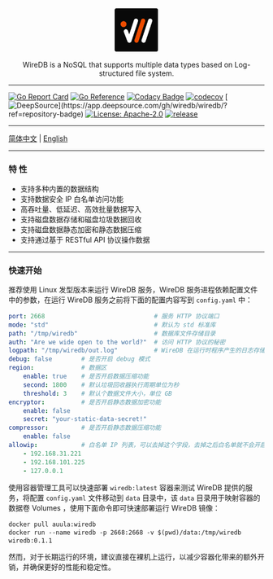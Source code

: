 
<div align="center">
    <img src="cmd/wiredb-org.png" style="width: 86px; height: auto; display: inline-block;">
</div>

<p align="center">WireDB is a NoSQL that supports multiple data types based on Log-structured file system.</p>


---


[![Go Report Card](https://goreportcard.com/badge/github.com/auula/wiredb)](https://goreportcard.com/report/github.com/auula/wiredb)
[![Go Reference](https://pkg.go.dev/badge/github.com/auula/wiredb.svg)](https://pkg.go.dev/github.com/auula/wiredb)
[![Codacy Badge](https://app.codacy.com/project/badge/Grade/55bc449808ca4d0c80c0122f170d7313)](https://app.codacy.com/gh/auula/wiredb/dashboard?utm_source=gh&utm_medium=referral&utm_content=&utm_campaign=Badge_grade)
[![codecov](https://codecov.io/gh/wiredb/wiredb/graph/badge.svg?token=ekQ3KzyXtm)](https://codecov.io/gh/wiredb/wiredb)
[![DeepSource](https://app.deepsource.com/gh/wiredb/wiredb.svg/?label=active+issues&show_trend=true&token=sJBjq88ZxurlEgiOu_ukQ3O_)](https://app.deepsource.com/gh/wiredb/wiredb/?ref=repository-badge)
[![License: Apache-2.0](https://img.shields.io/badge/License-Apache%202.0-blue.svg)](https://opensource.org/licenses/Apache-2.0)
[![release](https://img.shields.io/github/release/wiredb/wiredb.svg)](https://github.com/wiredb/wiredb/releases)



---

[简体中文](#) | [English](#)

---

### 特 性

- 支持多种内置的数据结构
- 支持数据安全 IP 白名单访问功能
- 高吞吐量、低延迟、高效批量数据写入
- 支持磁盘数据存储和磁盘垃圾数据回收
- 支持磁盘数据静态加密和静态数据压缩
- 支持通过基于 RESTful API 协议操作数据

---

### 快速开始

推荐使用 Linux 发型版本来运行 WireDB 服务，WireDB 服务进程依赖配置文件中的参数，在运行 WireDB 服务之前将下面的配置内容写到 `config.yaml` 中：

```yaml
port: 2668                              # 服务 HTTP 协议端口
mode: "std"                             # 默认为 std 标准库
path: "/tmp/wiredb"                     # 数据库文件存储目录
auth: "Are we wide open to the world?"  # 访问 HTTP 协议的秘密
logpath: "/tmp/wiredb/out.log"          # WireDB 在运行时程序产生的日志存储文件
debug: false        # 是否开启 debug 模式
region:             # 数据区
    enable: true    # 是否开启数据压缩功能
    second: 1800    # 默认垃圾回收器执行周期单位为秒
    threshold: 3    # 默认个数据文件大小，单位 GB
encryptor:          # 是否开启静态数据加密功能
    enable: false
    secret: "your-static-data-secret!"
compressor:         # 是否开启静态数据压缩功能
    enable: false
allowip:            # 白名单 IP 列表，可以去掉这个字段，去掉之后白名单就不会开启
    - 192.168.31.221
    - 192.168.101.225
    - 127.0.0.1
```

使用容器管理工具可以快速部署 `wiredb:latest` 容器来测试 WireDB 提供的服务，将配置 `config.yaml` 文件移动到 `data` 目录中，该 `data` 目录用于映射容器的数据卷 Volumes ，使用下面命令即可快速部署运行 WireDB 镜像：

```shell
docker pull auula:wiredb
docker run --name wiredb -p 2668:2668 -v $(pwd)/data:/tmp/wiredb wiredb:0.1.1
```

然而，对于长期运行的环境，建议直接在裸机上运行，以减少容器化带来的额外开销，并确保更好的性能和稳定性。
